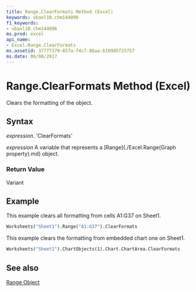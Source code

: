 ```yaml
---
title: Range.ClearFormats Method (Excel)
keywords: vbaxl10.chm144096
f1_keywords:
- vbaxl10.chm144096
ms.prod: excel
api_name:
- Excel.Range.ClearFormats
ms.assetid: 37777379-857a-f4c7-86aa-b109d5f25757
ms.date: 06/08/2017
---
```



# Range.ClearFormats Method (Excel)

Clears the formatting of the object.


## Syntax

 _expression_. 'ClearFormats'

 _expression_ A variable that represents a [Range](./Excel.Range(Graph property).md) object.


### Return Value

Variant


## Example

This example clears all formatting from cells A1:G37 on Sheet1.


```vb
Worksheets("Sheet1").Range("A1:G37").ClearFormats
```

This example clears the formatting from embedded chart one on Sheet1.




```vb
Worksheets("Sheet1").ChartObjects(1).Chart.ChartArea.ClearFormats
```


## See also


[Range Object](Excel.Range(objec).md)

